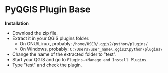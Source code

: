 # PyQGIS Plugin Base

**Installation**

* Download the zip file.
* Extract it in your QGIS plugins folder.
  * On GNU/Linux, probably: `/home/USER/.qgis2/python/plugins/`
  * On Windows, probably: `C:\Users\user_name\.qgis2\python\plugins\`
* Change the name of the extracted folder to "test".
* Start your QGIS and go to `Plugins->Manage and Install Plugins`.
* Type "test" and check the plugin.
